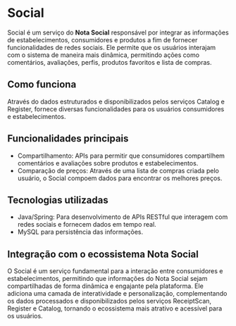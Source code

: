 # Social

Social é um serviço do **Nota Social** responsável por integrar as informações de estabelecimentos, consumidores e produtos a fim de fornecer funcionalidades de redes sociais. Ele permite que os usuários interajam com o sistema de maneira mais dinâmica, permitindo ações como comentários, avaliações, perfis, produtos favoritos e lista de compras.

## Como funciona

Através do dados estruturados e disponibilizados pelos serviços Catalog e Register, fornece diversas funcionalidades para os usuários consumidores e estabelecimentos.

## Funcionalidades principais

  - Compartilhamento: APIs para permitir que consumidores compartilhem comentários e avaliações sobre produtos e estabelecimentos.
  - Comparação de preços: Através de uma lista de compras criada pelo usuário, o Social compoem dados para encontrar os melhores preços.

## Tecnologias utilizadas

  - Java/Spring: Para desenvolvimento de APIs RESTful que interagem com redes sociais e fornecem dados em tempo real.
  - MySQL para persistência das informações.

## Integração com o ecossistema Nota Social

O Social é um serviço fundamental para a interação entre consumidores e estabelecimentos, permitindo que informações do Nota Social sejam compartilhadas de forma dinâmica e engajante pela plataforma. Ele adiciona uma camada de interatividade e personalização, complementando os dados processados e disponibilizados pelos serviços ReceiptScan, Register e Catalog, tornando o ecossistema mais atrativo e acessível para os usuários.
 
 
